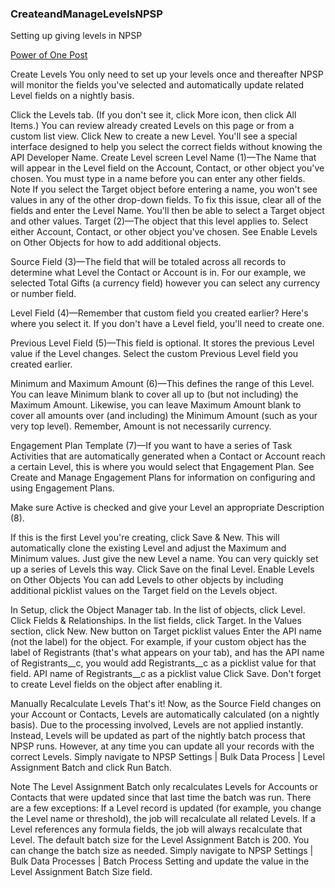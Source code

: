 ### CreateandManageLevelsNPSP
Setting up giving levels in NPSP

[Power of One Post](https://powerofus.force.com/articles/Resource/NPSP-Create-and-Manage-Levels)

Create Levels
You only need to set up your levels once and thereafter NPSP will monitor the fields you've selected and automatically update related Level fields on a nightly basis.

Click the Levels tab. (If you don't see it, click More icon, then click All Items.)
You can review already created Levels on this page or from a custom list view.
Click New to create a new Level. You'll see a special interface designed to help you select the correct fields without knowing the API Developer Name.
Create Level screen
Level Name (1)—The Name that will appear in the Level field on the Account, Contact, or other object you've chosen. You must type in a name before you can enter any other fields.
Note
If you select the Target object before entering a name, you won't see values in any of the other drop-down fields. To fix this issue, clear all of the fields and enter the Level Name. You'll then be able to select a Target object and other values.
Target (2)—The object that this level applies to. Select either Account, Contact, or other object you've chosen. See Enable Levels on Other Objects for how to add additional objects.

Source Field (3)—The field that will be totaled across all records to determine what Level the Contact or Account is in. For our example, we selected Total Gifts (a currency field) however you can select any currency or number field.

Level Field (4)—Remember that custom field you created earlier? Here's where you select it. If you don't have a Level field, you'll need to create one.

Previous Level Field (5)—This field is optional. It stores the previous Level value if the Level changes. Select the custom Previous Level field you created earlier.

Minimum and Maximum Amount (6)—This defines the range of this Level. You can leave Minimum blank to cover all up to (but not including) the Maximum Amount. Likewise, you can leave Maximum Amount blank to cover all amounts over (and including) the Minimum Amount (such as your very top level). Remember, Amount is not necessarily currency.

Engagement Plan Template (7)—If you want to have a series of Task Activities that are automatically generated when a Contact or Account reach a certain Level, this is where you would select that Engagement Plan. See Create and Manage Engagement Plans for information on configuring and using Engagement Plans.

Make sure Active is checked and give your Level an appropriate Description (8).

If this is the first Level you're creating, click Save & New. This will automatically clone the existing Level and adjust the Maximum and Minimum values. Just give the new Level a name. You can very quickly set up a series of Levels this way. Click Save on the final Level.
Enable Levels on Other Objects
You can add Levels to other objects by including additional picklist values on the Target field on the Levels object.

In Setup, click the Object Manager tab.
In the list of objects, click Level.
Click Fields & Relationships.
In the list fields, click Target.
In the Values section, click New.
New button on Target picklist values
Enter the API name (not the label) for the object. For example, if your custom object has the label of Registrants (that's what appears on your tab), and has the API name of Registrants__c, you would add Registrants__c as a picklist value for that field.
API name of Registrants__c as a picklist value
Click Save.
Don't forget to create Level fields on the object after enabling it.

Manually Recalculate Levels
That's it! Now, as the Source Field changes on your Account or Contacts, Levels are automatically calculated (on a nightly basis). Due to the processing involved, Levels are not applied instantly. Instead, Levels will be updated as part of the nightly batch process that NPSP runs. However, at any time you can update all your records with the correct Levels. Simply navigate to NPSP Settings | Bulk Data Process | Level Assignment Batch and click Run Batch.

Note
The Level Assignment Batch only recalculates Levels for Accounts or Contacts that were updated since that last time the batch was run. There are a few exceptions:
If a Level record is updated (for example, you change the Level name or threshold), the job will recalculate all related Levels.
If a Level references any formula fields, the job will always recalculate that Level.
The default batch size for the Level Assignment Batch is 200. You can change the batch size as needed. Simply navigate to NPSP Settings | Bulk Data Processes | Batch Process Setting and update the value in the Level Assignment Batch Size field.
